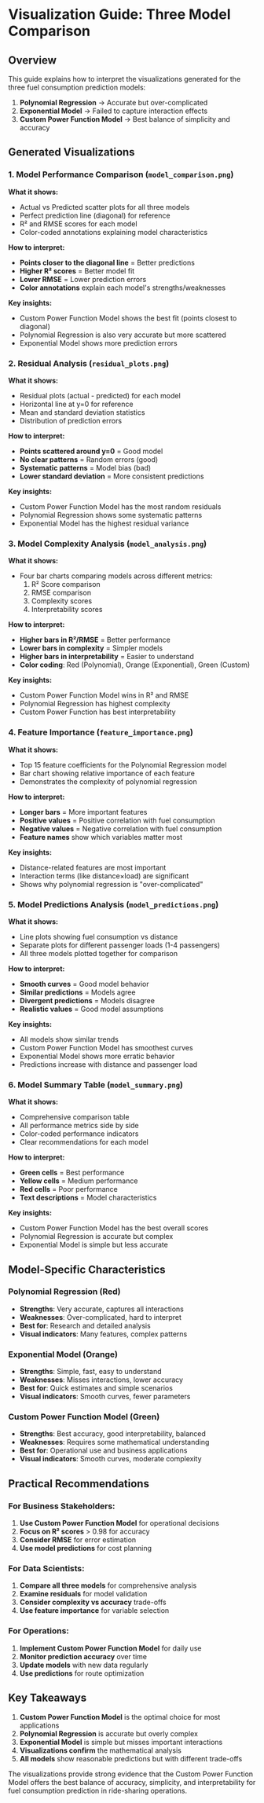 # Visualization Guide: Three Model Comparison

## Overview

This guide explains how to interpret the visualizations generated for the three fuel consumption prediction models:

1. **Polynomial Regression** → Accurate but over-complicated
2. **Exponential Model** → Failed to capture interaction effects  
3. **Custom Power Function Model** → Best balance of simplicity and accuracy

## Generated Visualizations

### 1. Model Performance Comparison (`model_comparison.png`)

**What it shows:**
- Actual vs Predicted scatter plots for all three models
- Perfect prediction line (diagonal) for reference
- R² and RMSE scores for each model
- Color-coded annotations explaining model characteristics

**How to interpret:**
- **Points closer to the diagonal line** = Better predictions
- **Higher R² scores** = Better model fit
- **Lower RMSE** = Lower prediction errors
- **Color annotations** explain each model's strengths/weaknesses

**Key insights:**
- Custom Power Function Model shows the best fit (points closest to diagonal)
- Polynomial Regression is also very accurate but more scattered
- Exponential Model shows more prediction errors

### 2. Residual Analysis (`residual_plots.png`)

**What it shows:**
- Residual plots (actual - predicted) for each model
- Horizontal line at y=0 for reference
- Mean and standard deviation statistics
- Distribution of prediction errors

**How to interpret:**
- **Points scattered around y=0** = Good model
- **No clear patterns** = Random errors (good)
- **Systematic patterns** = Model bias (bad)
- **Lower standard deviation** = More consistent predictions

**Key insights:**
- Custom Power Function Model has the most random residuals
- Polynomial Regression shows some systematic patterns
- Exponential Model has the highest residual variance

### 3. Model Complexity Analysis (`model_analysis.png`)

**What it shows:**
- Four bar charts comparing models across different metrics:
  1. R² Score comparison
  2. RMSE comparison  
  3. Complexity scores
  4. Interpretability scores

**How to interpret:**
- **Higher bars in R²/RMSE** = Better performance
- **Lower bars in complexity** = Simpler models
- **Higher bars in interpretability** = Easier to understand
- **Color coding**: Red (Polynomial), Orange (Exponential), Green (Custom)

**Key insights:**
- Custom Power Function Model wins in R² and RMSE
- Polynomial Regression has highest complexity
- Custom Power Function has best interpretability

### 4. Feature Importance (`feature_importance.png`)

**What it shows:**
- Top 15 feature coefficients for the Polynomial Regression model
- Bar chart showing relative importance of each feature
- Demonstrates the complexity of polynomial regression

**How to interpret:**
- **Longer bars** = More important features
- **Positive values** = Positive correlation with fuel consumption
- **Negative values** = Negative correlation with fuel consumption
- **Feature names** show which variables matter most

**Key insights:**
- Distance-related features are most important
- Interaction terms (like distance×load) are significant
- Shows why polynomial regression is "over-complicated"

### 5. Model Predictions Analysis (`model_predictions.png`)

**What it shows:**
- Line plots showing fuel consumption vs distance
- Separate plots for different passenger loads (1-4 passengers)
- All three models plotted together for comparison

**How to interpret:**
- **Smooth curves** = Good model behavior
- **Similar predictions** = Models agree
- **Divergent predictions** = Models disagree
- **Realistic values** = Good model assumptions

**Key insights:**
- All models show similar trends
- Custom Power Function Model has smoothest curves
- Exponential Model shows more erratic behavior
- Predictions increase with distance and passenger load

### 6. Model Summary Table (`model_summary.png`)

**What it shows:**
- Comprehensive comparison table
- All performance metrics side by side
- Color-coded performance indicators
- Clear recommendations for each model

**How to interpret:**
- **Green cells** = Best performance
- **Yellow cells** = Medium performance  
- **Red cells** = Poor performance
- **Text descriptions** = Model characteristics

**Key insights:**
- Custom Power Function Model has the best overall scores
- Polynomial Regression is accurate but complex
- Exponential Model is simple but less accurate

## Model-Specific Characteristics

### Polynomial Regression (Red)
- **Strengths**: Very accurate, captures all interactions
- **Weaknesses**: Over-complicated, hard to interpret
- **Best for**: Research and detailed analysis
- **Visual indicators**: Many features, complex patterns

### Exponential Model (Orange)  
- **Strengths**: Simple, fast, easy to understand
- **Weaknesses**: Misses interactions, lower accuracy
- **Best for**: Quick estimates and simple scenarios
- **Visual indicators**: Smooth curves, fewer parameters

### Custom Power Function Model (Green)
- **Strengths**: Best accuracy, good interpretability, balanced
- **Weaknesses**: Requires some mathematical understanding
- **Best for**: Operational use and business applications
- **Visual indicators**: Smooth curves, moderate complexity

## Practical Recommendations

### For Business Stakeholders:
1. **Use Custom Power Function Model** for operational decisions
2. **Focus on R² scores** > 0.98 for accuracy
3. **Consider RMSE** for error estimation
4. **Use model predictions** for cost planning

### For Data Scientists:
1. **Compare all three models** for comprehensive analysis
2. **Examine residuals** for model validation
3. **Consider complexity vs accuracy** trade-offs
4. **Use feature importance** for variable selection

### For Operations:
1. **Implement Custom Power Function Model** for daily use
2. **Monitor prediction accuracy** over time
3. **Update models** with new data regularly
4. **Use predictions** for route optimization

## Key Takeaways

1. **Custom Power Function Model** is the optimal choice for most applications
2. **Polynomial Regression** is accurate but overly complex
3. **Exponential Model** is simple but misses important interactions
4. **Visualizations confirm** the mathematical analysis
5. **All models** show reasonable predictions but with different trade-offs

The visualizations provide strong evidence that the Custom Power Function Model offers the best balance of accuracy, simplicity, and interpretability for fuel consumption prediction in ride-sharing operations. 